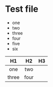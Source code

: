 # Test file

* one
* two
* three
* four
* five
* six

|H1   |H2   |H3   |
|:---:|:---:|:---:|
|one  |two  |     |
|three|four |     |
